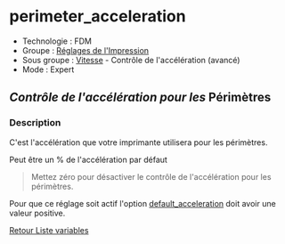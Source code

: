 # perimeter_acceleration

* Technologie : FDM
* Groupe : [Réglages de l'Impression](../print_settings/print_settings.md)
* Sous groupe : [Vitesse](../print_settings/print_settings.md#vitesse) - Contrôle de l'accélération (avancé)
* Mode : Expert

## *Contrôle de l'accélération pour les* Périmètres

### Description

C'est l'accélération que votre imprimante utilisera pour les périmètres. 

Peut être un % de l'accélération par défaut

> Mettez zéro pour désactiver le contrôle de l'accélération pour les périmètres.

Pour que ce réglage soit actif l'option [default_acceleration](default_acceleration.md) doit avoir une valeur positive.

[Retour Liste variables](variable_list.md)
